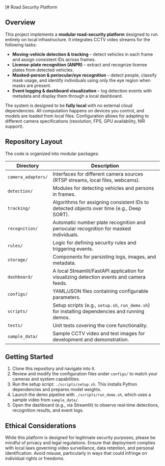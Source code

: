 [# Road Security Platform

## Overview

This project implements a **modular road‑security platform** designed to run entirely on local infrastructure. It integrates CCTV video streams for the following tasks:

* **Moving‑vehicle detection & tracking** – detect vehicles in each frame and assign consistent IDs across frames.
* **License‑plate recognition (ANPR)** – extract and recognize license plates from detected vehicles.
* **Masked‑person & periocular/eye recognition** – detect people, classify mask usage, and identify individuals using only the eye region when masks are present.
* **Event logging & dashboard visualization** – log detection events with metadata and display them through a local dashboard.

The system is designed to be **fully local** with no external cloud dependencies. All computation happens on devices you control, and models are loaded from local files. Configuration allows for adapting to different camera specifications (resolution, FPS, GPU availability, NIR support).

## Repository Layout

The code is organized into modular packages:

| Directory          | Description                                                                                   |
|--------------------|-----------------------------------------------------------------------------------------------|
| `camera_adapters/` | Interfaces for different camera sources (RTSP streams, local files, webcams).                 |
| `detection/`       | Modules for detecting vehicles and persons in frames.                                         |
| `tracking/`        | Algorithms for assigning consistent IDs to detected objects over time (e.g., Deep SORT).      |
| `recognition/`     | Automatic number plate recognition and periocular recognition for masked individuals.         |
| `rules/`           | Logic for defining security rules and triggering events.                                      |
| `storage/`         | Components for persisting logs, images, and metadata.                                         |
| `dashboard/`       | A local Streamlit/FastAPI application for visualizing detection events and camera feeds.      |
| `configs/`         | YAML/JSON files containing configurable parameters.                                           |
| `scripts/`         | Setup scripts (e.g., `setup.sh`, `run_demo.sh`) for installing dependencies and running demos. |
| `tests/`           | Unit tests covering the core functionality.                                                   |
| `sample_data/`     | Sample CCTV video and test images for development and demonstration.                          |

## Getting Started

1. Clone this repository and navigate into it.
2. Review and modify the configuration files under `configs/` to match your cameras and system capabilities.
3. Run the setup script: `./scripts/setup.sh`. This installs Python dependencies and prepares model weights.
4. Launch the demo pipeline with `./scripts/run_demo.sh`, which uses a sample video from `sample_data/`.
5. Open the dashboard (e.g., via Streamlit) to observe real‑time detections, recognition results, and event logs.

## Ethical Considerations

While this platform is designed for legitimate security purposes, please be mindful of privacy and legal regulations. Ensure that deployment complies with local laws governing video surveillance, data retention, and personal identification. Avoid misuse, particularly in ways that could infringe on individual rights or freedoms.
